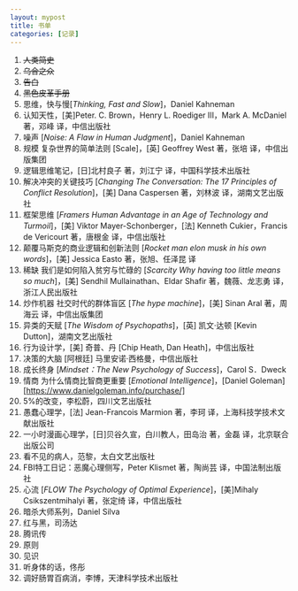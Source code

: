 ```yaml
---
layout: mypost
title: 书单
categories: [记录]
---
```


1. ~~人类简史~~
2. ~~乌合之众~~
3. ~~告白~~
4. ~~黑色皮革手册~~
5. 思维，快与慢[*Thinking, Fast and Slow*]，Daniel Kahneman
6. 认知天性，[美]Peter. C. Brown，Henry L. Roediger III，Mark A. McDaniel 著，邓峰 译，中信出版社
7. 噪声 [*Noise: A Flaw in Human Judgment*]，Daniel Kahneman
8. 规模 复杂世界的简单法则 [Scale]，[英] Geoffrey West 著，张培 译，中信出版集团
9. 逻辑思维笔记，[日]北村良子 著，刘江宁 译，中国科学技术出版社
10. 解决冲突的关键技巧 [*Changing The Conversation: The 17 Principles of Conflict Resolution*]，[美] Dana Caspersen 著，刘林波 译，湖南文艺出版社
11. 框架思维 [*Framers Human Advantage in an Age of Technology and Turmoil*]，[美] Viktor Mayer-Schonberger，[法] Kenneth Cukier，Francis de Vericourt 著，唐根金 译，中信出版社
12. 颠覆马斯克的商业逻辑和创新法则 [*Rocket man elon musk in his own words*]，[美] Jessica Easto 著，张旭、任泽昆 译
13. 稀缺 我们是如何陷入贫穷与忙碌的 [*Scarcity Why having too little means so much*]，[美] Sendhil Mullainathan、Eldar Shafir 著，魏薇、龙志勇 译，浙江人民出版社
14. 炒作机器 社交时代的群体盲区 [*The hype machine*]，[美] Sinan Aral 著，周海云 译，中信出版集团
15. 异类的天赋 [*The Wisdom of Psychopaths*]，[英\] 凯文·达顿 [Kevin Dutton]，湖南文艺出版社
16. 行为设计学，[美] 奇普、丹 [Chip Heath, Dan Heath]，中信出版社
17. 决策的大脑  [阿根廷] 马里安诺·西格曼，中信出版社
18. 成长终身 [*Mindset：The New Psychology of Success*]，Carol S．Dweck
19. 情商 为什么情商比智商更重要 [*Emotional Intelligence*]，[Daniel Goleman][https://www.danielgoleman.info/purchase/]
20. 5%的改变，李松蔚，四川文艺出版社
21. 愚蠢心理学，[法] Jean-Francois Marmion 著，李珂 译，上海科技学技术文献出版社
22. 一小时漫画心理学，[日]贝谷久宣，白川教人，田岛治 著，金磊 译，北京联合出版公司
23. 看不见的病人，范黎，太白文艺出版社
24. FBI特工日记：恶魔心理侧写，Peter Klismet 著，陶尚芸 译，中国法制出版社
25. 心流 [*FLOW The Psychology of Optimal Experience*]，[美]Mihaly Csikszentmihalyi 著，张定绮 译，中信出版社
26. 暗杀大师系列，Daniel Silva
27. 红与黑，司汤达
28. 腾讯传
29. 原则
30. 见识
31. 听身体的话，佟彤
32. 调好肠胃百病消，李博，天津科学技术出版社



